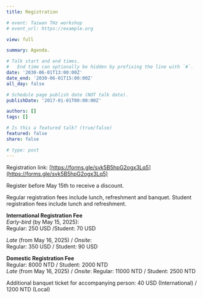 ```yaml
---
title: Registration

# event: Taiwan THz workshop
# event_url: https://example.org

view: full

summary: Agenda.

# Talk start and end times.
#   End time can optionally be hidden by prefixing the line with `#`.
date: '2030-06-01T13:00:00Z'
date_end: '2030-06-01T15:00:00Z'
all_day: false

# Schedule page publish date (NOT talk date).
publishDate: '2017-01-01T00:00:00Z'

authors: []
tags: []

# Is this a featured talk? (true/false)
featured: false
share: false

# type: post
---
```


Registration link: [https://forms.gle/svk5B5hpG2ogx3Lq5](https://forms.gle/svk5B5hpG2ogx3Lq5)

Register before May 15th to receive a discount.


Regular registration fees include lunch, refreshment and banquet. Student registration fees include lunch and refreshment.

**International Registration Fee** <br>
*Early-bird* (by May 15, 2025): <br>
Regular: 250 USD /Student: 70 USD

*Late* (from May 16, 2025) / *Onsite*: <br>
Regular: 350 USD / Student: 90 USD

**Domestic Registration Fee** <br>
Regular: 8000 NTD / Student: 2000 NTD <br>
*Late* (from May 16, 2025) / *Onsite*: Regular: 11000 NTD / Student: 2500 NTD <br>

Additional banquet ticket for accompanying person: 40 USD (International) / 1200 NTD (Local)
